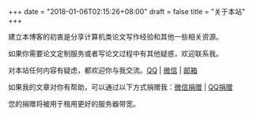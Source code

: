 +++
date = "2018-01-06T02:15:26+08:00"
draft = false
title = "关于本站"
+++

建立本博客的初衷是分享计算机类论文写作经验和其他一些相关资源。

如果你需要论文定制服务或者写论文过程中有其他疑惑，欢迎联系我。

对本站任何内容有疑虑，都欢迎你与我交流。<a data-fancybox href="/img/profile/parker-qq.jpg" target="_blank">QQ</a> | <a data-fancybox href="/img/profile/parker-wechat.jpg" target="_blank">微信</a> | <a data-fancybox href="/img/profile/parker-email.jpg" target="_blank">邮箱</a>

如果我的文章对你有帮助，可以通过以下方式捐赠我：<a data-fancybox href="/img/profile/p-wepay.png" target="_blank">微信捐赠</a> | <a data-fancybox href="/img/profile/p-qqpay.jpg" target="_blank">QQ捐赠</a>

您的捐赠将被用于租用更好的服务器带宽。
